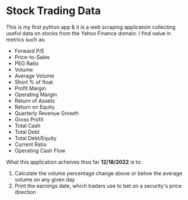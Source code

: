 # Stock Trading Data

This is my first python app & it is a web scraping applicatoin collecting useful data on stocks from the Yahoo Finance domain. 
I find value in metrics such as: 
+ Forward P/E
+ Price-to-Sales
+ PEG Ratio
+ Volume
+ Average Volume
+ Short % of float
+ Profit Margin
+ Operating Margin
+ Return of Assets
+ Return on Equity
+ Quarterly Revenue Growth
+ Gross Profit
+ Total Cash
+ Total Debt
+ Total Debt/Equity
+ Current Ratio
+ Operating Cash Flow

What this application acheives thus far **12/18/2022** is to:
1. Calculate the volume percentage change above or below the average volume on any given day
2. Print the earnings date, which traders use to bet on a security's price direction
